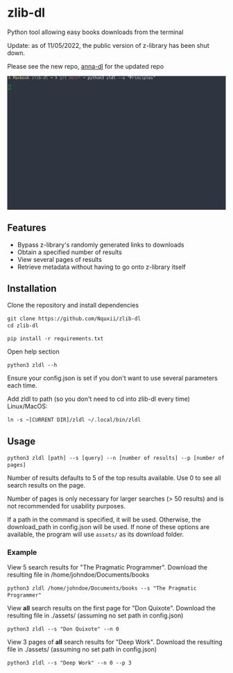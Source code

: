 # zlib-dl
Python tool allowing easy books downloads from the terminal 

Update: as of 11/05/2022, the public version of z-library has been shut down. 

Please see the new repo, [anna-dl](https://github.com/Nquxii/anna-dl) for the updated repo

<img src="images/demo-f.gif" align="center">

## Features 
- Bypass z-library's randomly generated links to downloads
- Obtain a specified number of results
- View several pages of results
- Retrieve metadata without having to go onto z-library itself

## Installation
Clone the repository and install dependencies
```
git clone https://github.com/Nquxii/zlib-dl
cd zlib-dl
```
```
pip install -r requirements.txt
```

Open help section
```
python3 zldl --h
```

Ensure your config.json is set if you don't want to use several parameters each time.

Add zldl to path (so you don't need to cd into zlib-dl every time) Linux/MacOS:
```
ln -s ~[CURRENT DIR]/zldl ~/.local/bin/zldl
```

## Usage
```
python3 zldl [path] --s [query] --n [number of results] --p [number of pages]
```
Number of results defaults to 5 of the top results available. Use 0 to see all search results on the page.

Number of pages is only necessary for larger searches (> 50 results) and is not recommended for usability purposes.


If a path in the command is specified, it will be used. Otherwise, the download_path in config.json will be used.
If none of these options are available, the program will use `assets/` as its download folder.

### Example
View 5 search results for "The Pragmatic Programmer". Download the resulting file in /home/johndoe/Documents/books
```
python3 zldl /home/johndoe/Documents/books --s "The Pragmatic Programmer"
```

View **all** search results on the first page for "Don Quixote". Download the resulting file in ./assets/ (assuming no set path in config.json)
```
python3 zldl --s "Don Quixote" --n 0
```

View 3 pages of **all** search results for "Deep Work". Download the resulting file in ./assets/ (assuming no set path in config.json)
```
python3 zldl --s "Deep Work" --n 0 --p 3
```
